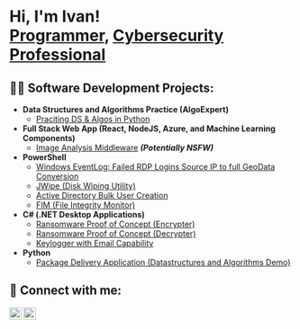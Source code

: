 <h1>Hi, I'm Ivan! <br/><a href="https://github.com/ivanpitt">Programmer</a>, <a href="https://www.linkedin.com/in/joshmadakor/">Cybersecurity Professional</a></h1>

<h2>👨‍💻 Software Development Projects:</h2>

- <b>Data Structures and Algorithms Practice (AlgoExpert)</b>
  - [Praciting DS & Algos in Python](https://github.com/IvanPitt/Algorithm-Practises)
- <b>Full Stack Web App (React, NodeJS, Azure, and Machine Learning Components)</b>
  - [Image Analysis Middleware](https://github.com/IvanPitt/Image-Analysis-Middleware-) <b><i>(Potentially NSFW)</b></i>
- <b>PowerShell</b>
  - [Windows EventLog: Failed RDP Logins Source IP to full GeoData Conversion](https://github.com/IvanPitt/Windows-EventLog-Sentinel-Lab-)
  - [JWipe (Disk Wiping Utility)](https://github.com/IvanPitt/JWipe-)
  - [Active Directory Bulk User Creation](https://github.com/IvanPitt/Active-Directory-Bulk-User-Creation-)
  - [FIM (File Integrity Monitor)](https://github.com/IvanPitt/FIM-File-Integrity-Monitor-)
- <b>C# (.NET Desktop Applications)</b>
  - [Ransomware Proof of Concept (Encrypter)](https://github.com/IvanPitt/Encryptor-Proof-of-Concept)
  - [Ransomware Proof of Concept (Decrypter)](https://github.com/IvanPitt/Decrypter-POC)
  - [Keylogger with Email Capability](https://github.com/joshmadakor1/Key-Logger-With-Email)
- <b>Python</b>
  - [Package Delivery Application (Datastructures and Algorithms Demo)](https://github.com/joshmadakor1/Package-Delivery-Pathfinding-Algorithm)

<h2> 🤳 Connect with me:</h2>

[<img align="left" alt="IvanAusten | LinkedIn" width="22px" src="https://cdn.jsdelivr.net/npm/simple-icons@v3/icons/linkedin.svg" />][linkedin]
[<img align="left" alt="IvanAusten | Instagram" width="22px" src="https://cdn.jsdelivr.net/npm/simple-icons@v3/icons/instagram.svg" />][instagram]

[instagram]: https://www.instagram.com/1high_van?igsh=cWw3bjJneG1mNHRs&utm_source=qr
[linkedin]: https://linkedin.com/

<!--

